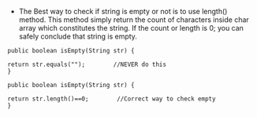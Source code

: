 * The Best way to check if string is empty or not is to use length() method. This method simply return the count of characters inside char array which constitutes the string. If the count or length is 0; you can safely conclude that string is empty.
````
public boolean isEmpty(String str) {

return str.equals("");        //NEVER do this
}

public boolean isEmpty(String str) {

return str.length()==0;        //Correct way to check empty
}
````
